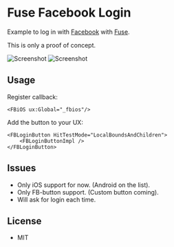 # Fuse Facebook Login

Example to log in with [Facebook](https://www.facebook.com/) with [Fuse](http://www.fusetools.com/).

This is only a proof of concept.

![Screenshot](https://raw.githubusercontent.com/bolav/fuse-facebook-login/master/LogIn.png)
![Screenshot](https://raw.githubusercontent.com/bolav/fuse-facebook-login/master/LogOut.png)

## Usage

Register callback:

```
<FBiOS ux:Global="_fbios"/>
```

Add the button to your UX:

```
<FBLoginButton HitTestMode="LocalBoundsAndChildren">
	<FBLoginButtonImpl />
</FBLoginButton>
```

## Issues

* Only iOS support for now. (Android on the list).
* Only FB-button support. (Custom button coming).
* Will ask for login each time.

## License

* MIT